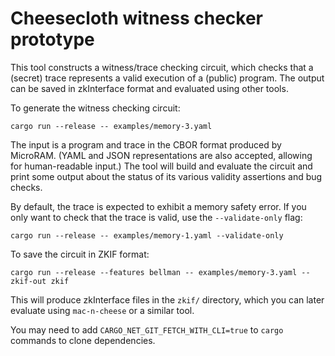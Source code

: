 # Cheesecloth witness checker prototype

This tool constructs a witness/trace checking circuit, which checks that a
(secret) trace represents a valid execution of a (public) program.  The output
can be saved in zkInterface format and evaluated using other tools.

To generate the witness checking circuit:

    cargo run --release -- examples/memory-3.yaml

The input is a program and trace in the CBOR format produced by MicroRAM.
(YAML and JSON representations are also accepted, allowing for human-readable
input.)  The tool will build and evaluate the circuit and print some output
about the status of its various validity assertions and bug checks.

By default, the trace is expected to exhibit a memory safety error.  If you
only want to check that the trace is valid, use the `--validate-only` flag:

    cargo run --release -- examples/memory-1.yaml --validate-only

To save the circuit in ZKIF format:

    cargo run --release --features bellman -- examples/memory-3.yaml --zkif-out zkif

This will produce zkInterface files in the `zkif/` directory, which you can
later evaluate using `mac-n-cheese` or a similar tool.

You may need to add `CARGO_NET_GIT_FETCH_WITH_CLI=true` to `cargo` commands to
clone dependencies.

